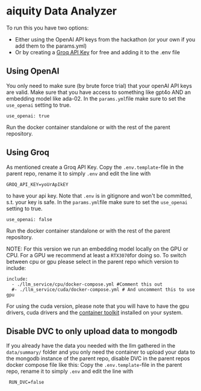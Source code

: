 # aiquity Data Analyzer

To run this you have two options:
 - Either using the OpenAI API keys from the hackathon (or your own if you add them to the params.yml)
 - Or by creating a [Groq API Key](https://console.groq.com/keys) for free and adding it to the .env file

## Using OpenAI
You only need to make sure (by brute force trial) that your openAI API keys are valid. Make sure that you have access to something like gpt4o AND an embedding model like ada-02.
In the `params.yml`file make sure to set the `use_openai` setting to true.
```
use_openai: true
```
Run the docker container standalone or with the rest of the parent repository.

## Using Groq
As mentioned create a Groq API Key. Copy the `.env.template`-file in the parent repo, rename it to simply `.env` and edit the line with 
```
GROQ_API_KEY=yoUrApIkEY
```
to have your api key. Note that `.env` is in gitignore and won't be committed, s.t. your key is safe.
In the `params.yml`file make sure to set the `use_openai` setting to true.
```
use_openai: false
```
Run the docker container standalone or with the rest of the parent repository.

NOTE: For this version we run an embedding model locally on the GPU or CPU. For a GPU we recommend at least a `RTX3070`for doing so.
To switch between cpu or gpu please select in the parent repo which version to include:
```
include:
  - ./llm_service/cpu/docker-compose.yml #Comment this out 
  #- ./llm_service/cuda/docker-compose.yml # And uncomment this to use gpu
```
For using the cuda version, please note that you will have to have the gpu drivers, cuda drivers and the [container toolkit](https://docs.nvidia.com/datacenter/cloud-native/container-toolkit/latest/install-guide.html) installed on your system.

## Disable DVC to only upload data to mongodb
If you already have the data you needed with the llm gathered in the `data/summary/` folder and you only need the container to upload your data to the mongodb instance of the parent repo, disable DVC in the parent repos docker compose file like this:
Copy the `.env.template`-file in the parent repo, rename it to simply `.env` and edit the line with 

```
 RUN_DVC=false   
```